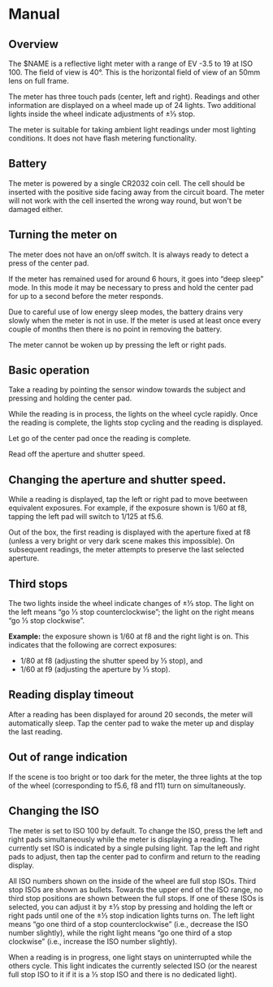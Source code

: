 # Manual

## Overview

The $NAME is a reflective light meter with a range of EV -3.5 to 19 at ISO
100. The field of view is 40°. This is the horizontal field of view of an 50mm
lens on full frame.

The meter has three touch pads (center, left and right). Readings and other
information are displayed on a wheel made up of 24 lights. Two additional lights
inside the wheel indicate adjustments of ±⅓ stop.

The meter is suitable for taking ambient light readings under most lighting
conditions. It does not have flash metering functionality.

## Battery

The meter is powered by a single CR2032 coin cell. The cell should be inserted
with the positive side facing away from the circuit board. The meter will not
work with the cell inserted the wrong way round, but won't be damaged either.

## Turning the meter on

The meter does not have an on/off switch. It is always ready to detect a press
of the center pad.

If the meter has remained used for around 6 hours, it goes into “deep sleep”
mode. In this mode it may be necessary to press and hold the center pad for up
to a second before the meter responds.

Due to careful use of low energy sleep modes, the battery drains very slowly
when the meter is not in use. If the meter is used at least once every couple of
months then there is no point in removing the battery.

The meter cannot be woken up by pressing the left or right pads.

## Basic operation

Take a reading by pointing the sensor window towards the subject and 
pressing and holding the center pad.

While the reading is in process, the lights on the wheel cycle rapidly. Once the
reading is complete, the lights stop cycling and the reading is displayed.

Let go of the center pad once the reading is complete.

Read off the aperture and shutter speed.

## Changing the aperture and shutter speed.

While a reading is displayed, tap the left or right pad to move
beetween equivalent exposures. For example, if the exposure shown is 1/60 at f8,
tapping the left pad will switch to 1/125 at f5.6.

Out of the box, the first reading is displayed with the aperture fixed at f8
(unless a very bright or very dark scene makes this impossible). On subsequent
readings, the meter attempts to preserve the last selected aperture.

## Third stops

The two lights inside the wheel indicate changes of ±⅓ stop. The light on the
left means “go ⅓ stop counterclockwise”; the light on the right
means “go ⅓ stop clockwise”.

**Example:** the exposure shown is 1/60 at f8 and the right light is on. This
indicates that the following are correct exposures:

* 1/80 at f8 (adjusting the shutter speed by ⅓ stop), and
* 1/60 at f9 (adjusting the aperture by ⅓ stop).

## Reading display timeout

After a reading has been displayed for around 20 seconds, the meter will
automatically sleep. Tap the center pad to wake the meter up and display the
last reading.

## Out of range indication

If the scene is too bright or too dark for the meter, the three lights at the
top of the wheel (corresponding to f5.6, f8 and f11) turn on simultaneously.

## Changing the ISO

The meter is set to ISO 100 by default. To change the ISO, press the left and
right pads simultaneously while the meter is displaying a reading. The currently
set ISO is indicated by a single pulsing light. Tap the left and right pads to
adjust, then tap the center pad to confirm and return to the reading display.

All ISO numbers shown on the inside of the wheel are full stop ISOs. Third stop
ISOs are shown as bullets. Towards the upper end of the ISO range, no third stop
positions are shown between the full stops. If one of these ISOs is selected,
you can adjust it by ±⅓ stop by pressing and holding the left or right
pads until one of the ±⅓ stop indication lights turns on. The left light means
“go one third of a stop counterclockwise” (i.e., decrease the ISO number
slightly), while the right light means “go one third of a stop clockwise” (i.e.,
increase the ISO number slightly).

When a reading is in progress, one light stays on uninterrupted while the others
cycle. This light indicates the currently selected ISO (or the nearest full stop
ISO to it if it is a ⅓ stop ISO and there is no dedicated light).